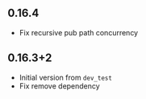 ## 0.16.4

* Fix recursive pub path concurrency

## 0.16.3+2

* Initial version from  `dev_test`
* Fix remove dependency